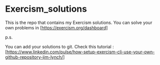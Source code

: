 # Exercism_solutions

This is the repo that contains my Exercism solutions.
You can solve your own problems in [https://exercism.org/dashboard]

p.s.

You can add your solutions to git. 
Check this tutorial : [https://www.linkedin.com/pulse/how-setup-exercism-cli-use-your-own-github-repository-jim-lynch/]
